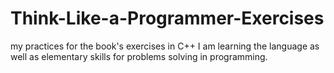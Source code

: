 # Think-Like-a-Programmer-Exercises
my practices for the book's exercises in C++
I am learning the language as well as elementary skills for problems solving in programming.
